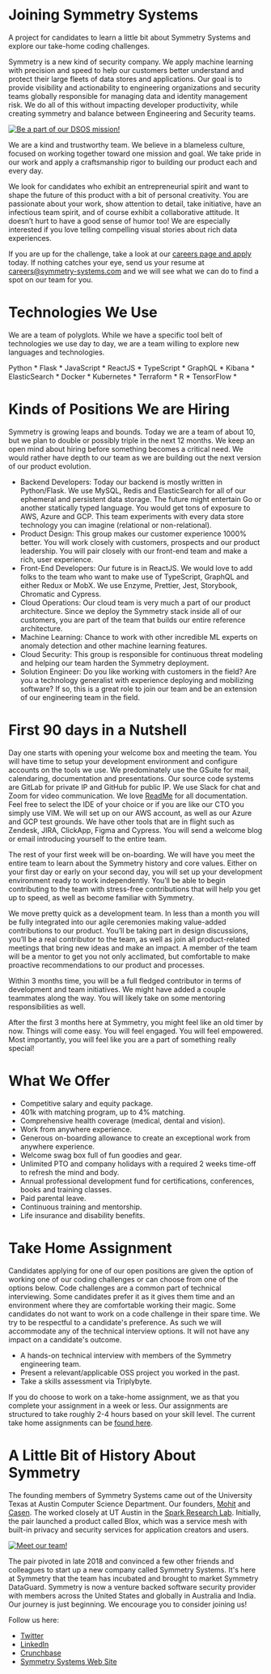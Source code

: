 # Joining Symmetry Systems
A project for candidates to learn a little bit about Symmetry Systems and explore our take-home coding challenges.

Symmetry is a new kind of security company. We apply machine learning with precision and speed to help our customers better understand and protect their large fleets of data stores and applications. Our goal is to provide visibility and actionability to engineering organizations and security teams globally responsible for managing data and identity management risk. We do all of this without impacting developer productivity, while creating symmetry and balance between Engineering and Security teams.

<a href="images/dsos.png" title="Be a part of our DSOS mission!">
<img src="images/dsos.png" alt="Be a part of our DSOS mission!"></a>

We are a kind and trustworthy team. We believe in a blameless culture, focused on working together toward one mission and goal. We take pride in our work and apply a craftsmanship rigor to building our product each and every day.

We look for candidates who exhibit an entrepreneurial spirit and want to shape the future of this product with a bit of personal creativity. You are passionate about your work, show attention to detail, take initiative, have an infectious team spirit, and of course exhibit a collaborative attitude. It doesn’t hurt to have a good sense of humor too! We are especially interested if you love telling compelling visual stories about rich data experiences.

If you are up for the challenge, take a look at our [careers page and apply](https://jobs.lever.co/SymmetrySystems) today. If nothing catches your eye, send us your resume at careers@symmetry-systems.com and we will see what we can do to find a spot on our team for you.

# Technologies We Use
We are a team of polyglots. While we have a specific tool belt of technologies we use day to day, we are a team willing to explore new languages and technologies.

Python * Flask * JavaScript * ReactJS * TypeScript * GraphQL * Kibana * ElasticSearch * Docker * Kubernetes * Terraform * R * TensorFlow *

# Kinds of Positions We are Hiring
Symmetry is growing leaps and bounds. Today we are a team of about 10, but we plan to double or possibly triple in the next 12 months. We keep an open mind about hiring before something becomes a critical need. We would rather have depth to our team as we are building out the next version of our product evolution.

* Backend Developers: Today our backend is mostly written in Python/Flask. We use MySQL, Redis and ElasticSearch for all of our ephemeral and persistent data storage. The future might entertain Go or another statically typed language. You would get tons of exposure to AWS, Azure and GCP. This team experiments with every data store technology you can imagine (relational or non-relational).
* Product Design: This group makes our customer experience 1000% better. You will work closely with customers, prospects and our product leadership. You will pair closely with our front-end team and make a rich, user experience.
* Front-End Developers: Our future is in ReactJS. We would love to add folks to the team who want to make use of TypeScript, GraphQL and either Redux or MobX. We use Enzyme, Prettier, Jest, Storybook, Chromatic and Cypress.
* Cloud Operations: Our cloud team is very much a part of our product architecture. Since we deploy the Symmetry stack inside all of our customers, you are part of the team that builds our entire reference architecture.
* Machine Learning: Chance to work with other incredible ML experts on anomaly detection and other machine learning features.
* Cloud Security: This group is responsible for continuous threat modeling and helping our team harden the Symmetry deployment.
* Solution Engineer: Do you like working with customers in the field? Are you a technology generalist with experience deploying and mobilizing software? If so, this is a great role to join our team and be an extension of our engineering team in the field.

# First 90 days in a Nutshell
Day one starts with opening your welcome box and meeting the team. You will have time to setup your development environment and configure accounts on the tools we use. We predominately use the GSuite for mail, calendaring, documentation and presentations. Our source code systems are GitLab for private IP and GitHub for public IP. We use Slack for chat and Zoom for video communication. We love [ReadMe](https://readme.com/) for all documentation. Feel free to select the IDE of your choice or if you are like our CTO you simply use VIM. We will set up on our AWS account, as well as our Azure and GCP test grounds. We have other tools that are in flight such as Zendesk, JIRA, ClickApp, Figma and Cypress.  You will send a welcome blog or email introducing yourself to the entire team.

The rest of your first week will be on-boarding. We will have you meet the entire team to learn about the Symmetry history and core values. Either on your first day or early on your second day, you will set up your development environment ready to work independently. You’ll be able to begin contributing to the team with stress-free contributions that will help you get up to speed, as well as become familiar with Symmetry.

We move pretty quick as a development team. In less than a month you will be fully integrated into our agile ceremonies making value-added contributions to our product. You’ll be taking part in design discussions, you’ll be a real contributor to the team, as well as join all product-related meetings that bring new ideas and make an impact. A member of the team will be a mentor to get you not only acclimated, but comfortable to make proactive recommendations to our product and processes.

Within 3 months time, you will be a full fledged contributor in terms of development and team initiatives. We might have added a couple teammates along the way. You will likely take on some mentoring responsibilities as well.

After the first 3 months here at Symmetry, you might feel like an old timer by now. Things will come easy. You will feel engaged. You will feel empowered. Most importantly, you will feel like you are a part of something really special!

# What We Offer
* Competitive salary and equity package.
* 401k with matching program, up to 4% matching.
* Comprehensive health coverage (medical, dental and vision).
* Work from anywhere experience.
* Generous on-boarding allowance to create an exceptional work from anywhere experience.
* Welcome swag box full of fun goodies and gear.
* Unlimited PTO and company holidays with a required 2 weeks time-off to refresh the mind and body.
* Annual professional development fund for certifications, conferences, books and training classes.
* Paid parental leave.
* Continuous training and mentorship.
* Life insurance and disability benefits.

# Take Home Assignment
Candidates applying for one of our open positions are given the option of working one of our coding challenges or can choose from one of the options below. Code challenges are a common part of technical interviewing. Some candidates prefer it as it gives them time and an environment where they are comfortable working their magic. Some candidates do not want to work on a code challenge in their spare time. We try to be respectful to a candidate's preference. As such we will accommodate any of the technical interview options. It will not have any impact on a candidate's outcome.

* A hands-on technical interview with members of the Symmetry engineering team.
* Present a relevant/applicable OSS project you worked in the past.
* Take a skills assessment via Triplybyte.

If you do choose to work on a take-home assignment, we as that you complete your assignment in a week or less. Our assignments are structured to take roughly 2-4 hours based on your skill level. The current take home assignments can be [found here](assignments.md).

# A Little Bit of History About Symmetry
The founding members of Symmetry Systems came out of the University Texas at Austin Computer Science Department. Our founders, [Mohit](https://www.linkedin.com/in/mohit-tiwari8/) and [Casen](https://www.linkedin.com/in/casen-hunger-780765a2/). The worked closely at UT Austin in the [Spark Research Lab](http://spark.ece.utexas.edu/). Initially, the pair launched a product called Blox, which was a service mesh with built-in privacy and security services for application creators and users.

<a href="images/image_from_ios.jpeg" title="Meet our team!">
<img src="images/image_from_ios.jpeg" alt="Meet our team!"></a>

The pair pivoted in late 2018 and convinced a few other friends and colleagues to start up a new company called Symmetry Systems. It's here at Symmetry that the team has incubated and brought to market Symmetry DataGuard. Symmetry is now a venture backed software security provider with members across the United States and globally in Australia and India. Our journey is just beginning. We encourage you to consider joining us!   

Follow us here:
* [Twitter](https://twitter.com/SymmetrySystems)
* [LinkedIn](https://www.linkedin.com/company/symmetry-systems-inc/)
* [Crunchbase](https://www.crunchbase.com/organization/symmetry-systems)
* [Symmetry Systems Web Site](https://www.symmetry-systems.com/)

